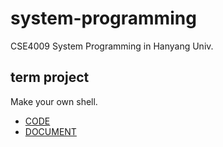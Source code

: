 # system-programming
CSE4009 System Programming in Hanyang Univ.

## term project
Make your own shell.<br>
* [CODE](https://github.com/hy-kiera/system-programming/tree/master/term_project)<br>
* [DOCUMENT](https://github.com/hy-kiera/system-programming/wiki)

